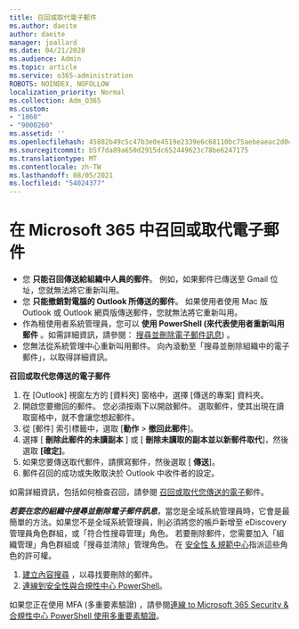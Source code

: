```yaml
---
title: 召回或取代電子郵件
ms.author: daeite
author: daeite
manager: joallard
ms.date: 04/21/2020
ms.audience: Admin
ms.topic: article
ms.service: o365-administration
ROBOTS: NOINDEX, NOFOLLOW
localization_priority: Normal
ms.collection: Adm_O365
ms.custom:
- "1860"
- "9000260"
ms.assetid: ''
ms.openlocfilehash: 45882b49c5c47b3e0e4519e2339e6c68110bc75aebeaeac2d0ccd009bdfa3f7e
ms.sourcegitcommit: b5f7da89a650d2915dc652449623c78be6247175
ms.translationtype: MT
ms.contentlocale: zh-TW
ms.lasthandoff: 08/05/2021
ms.locfileid: "54024377"
---
```

# <a name="recall-or-replace-an-email-message-in-microsoft-365"></a>在 Microsoft 365 中召回或取代電子郵件

- 您 **只能召回傳送給組織中人員的郵件**。 例如，如果郵件已傳送至 Gmail 位址，您就無法將它重新叫用。
- 您 **只能撤銷對電腦的 Outlook 所傳送的郵件**。 如果使用者使用 Mac 版 Outlook 或 Outlook 網頁版傳送郵件，您就無法將它重新叫用。
- 作為租使用者系統管理員，您可以 **使用 PowerShell (來代表使用者重新叫用郵件** 。如需詳細資訊，請參閱： [搜尋並刪除電子郵件訊息](https://docs.microsoft.com/microsoft-365/compliance/search-for-and-delete-messages-in-your-organization)) 。
- 您無法從系統管理中心重新叫用郵件。 向內滾動至「搜尋並刪除組織中的電子郵件」，以取得詳細資訊。

**召回或取代您傳送的電子郵件**

1. 在 [Outlook] 視窗左方的 [資料夾] 窗格中，選擇 [傳送的專案] 資料夾。
2. 開啟您要撤回的郵件。 您必須按兩下以開啟郵件。 選取郵件，使其出現在讀取窗格中，就不會讓您想起郵件。
3. 從 [郵件] 索引標籤中，選取 [**動作**  >  **撤回此郵件**]。
4. 選擇 [ **刪除此郵件的未讀副本** ] 或 [ **刪除未讀取的副本並以新郵件取代**]，然後選取 **[確定]**。
5. 如果您要傳送取代郵件，請撰寫郵件，然後選取 [ **傳送**]。
6. 郵件召回的成功或失敗取決於 Outlook 中收件者的設定。

如需詳細資訊，包括如何檢查召回，請參閱 [召回或取代您傳送的電子](https://support.office.com/article/35027f88-d655-4554-b4f8-6c0729a723a0)郵件。

***若要在您的組織中搜尋並刪除電子郵件訊息***，當您是全域系統管理員時，它會是最簡單的方法。如果您不是全域系統管理員，則必須將您的帳戶新增至 eDiscovery 管理員角色群組，或「符合性搜尋管理」角色。 若要刪除郵件，您需要加入「組織管理」角色群組或「搜尋並清除」管理角色。 在 [安全性 & 規範中心](https://protection.office.com/)指派這些角色的許可權。

1. [建立內容搜尋](https://docs.microsoft.com/microsoft-365/compliance/content-search) ，以尋找要刪除的郵件。
2. [連線到安全性與合規性中心 PowerShell](https://docs.microsoft.com/powershell/exchange/office-365-scc/connect-to-scc-powershell/connect-to-scc-powershell)。

如果您正在使用 MFA (多重要素驗證) ，請參閱[連線 to Microsoft 365 Security & 合規性中心 PowerShell 使用多重要素驗證](https://docs.microsoft.com/powershell/exchange/office-365-scc/connect-to-scc-powershell/mfa-connect-to-scc-powershell)。
